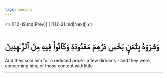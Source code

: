 ```yaml
---
tags: meccan
---
```


👈 [[12-19.md|Prev]] | [[12-21.md|Next]] 👉

# وَشَرَوۡهُ بِثَمَنِۭ بَخۡسٖ دَرَٰهِمَ مَعۡدُودَةٖ وَكَانُواْ فِيهِ مِنَ ٱلزَّـٰهِدِينَ

And they sold him for a reduced price - a few dirhams - and they were, concerning him, of those content with little

---

